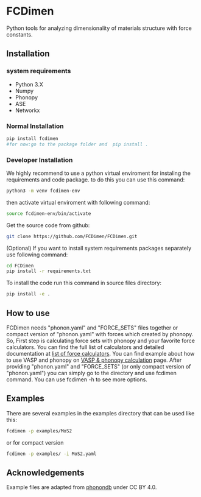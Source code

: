 # FCDimen

Python tools for analyzing dimensionality of materials structure with force constants.


## Installation

### system requirements
* Python 3.X
* Numpy
* Phonopy
* ASE
* Networkx

### Normal Installation

```bash
pip install fcdimen  
#for now:go to the package folder and  pip install .
```

### Developer Installation

We highly recommend to use a python virtual enviroment for instaling the requirements and code package. to do this you can use this command:

```bash
python3 -m venv fcdimen-env
```
then activate virtual enviroment with following command:

```bash
source fcdimen-env/bin/activate
```
Get the source code from github:

```bash
git clone https://github.com/FCDimen/FCDimen.git
```

(Optional) If you want to install system requirements packages separately use following command:
```bash
cd FCDimen
pip install -r requirements.txt
```
To install the code run this command in source files directory:

```bash
pip install -e .  

```

## How to use

FCDimen needs "phonon.yaml" and "FORCE_SETS" files together or compact version of "phonon.yaml" with forces which created by phonopy.
So, First step is calculating force sets with phonopy and your favorite force calculators. You can find the full list of calculators and detailed documentation at [list of force calculators](https://phonopy.github.io/phonopy/interfaces.html).
You can find example about how to use VASP and phonopy  on [VASP & phonopy calculation](https://phonopy.github.io/phonopy/vasp.html) page.
After providing "phonon.yaml" and "FORCE_SETS" (or only compact version of "phonon.yaml") you can simply go to the directory and use fcdimen command.
You can use fcdimen -h to see more options.


## Examples

There are several examples in the examples directory that can be used like this:

```bash
fcdimen -p examples/MoS2
```
or for compact version
```bash
fcdimen -p examples/ -i MoS2.yaml
```

## Acknowledgements

Example files are adapted from [phonondb](http://phonondb.mtl.kyoto-u.ac.jp/index.html) under CC BY 4.0.
